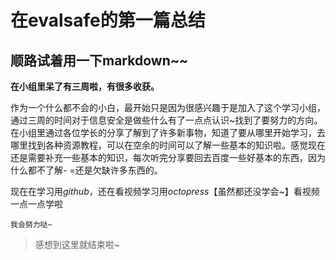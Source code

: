在evalsafe的第一篇总结
===
顺路试着用一下markdown~~
--
**在小组里呆了有三周啦，有很多收获。**

作为一个什么都不会的小白，最开始只是因为很感兴趣于是加入了这个学习小组，通过三周的时间对于信息安全是做些什么有了一点点认识~找到了要努力的方向。在小组里通过各位学长的分享了解到了许多新事物，知道了要从哪里开始学习，去哪里找到各种资源教程，可以在空余的时间可以了解一些基本的知识啦。感觉现在还是需要补充一些基本的知识，每次听完分享要回去百度一些好基本的东西，因为什么都不了解- =还是欠缺许多东西的。


现在在学习用*github*，还在看视频学习用*octopress*【虽然都还没学会~】看视频一点一点学啦

	我会努力哒~
>感想到这里就结束啦~




